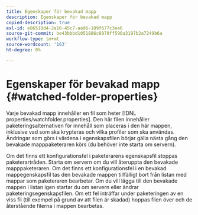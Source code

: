 ```yaml
---
title: Egenskaper för bevakad mapp
description: Egenskaper för bevakad mapp
copied-description: true
exl-id: e86518d4-2a16-45c7-aa96-189f677c3ee6
source-git-commit: be43bbbd1051886c8979ff590a3197b2a7249b6a
workflow-type: tm+mt
source-wordcount: '163'
ht-degree: 0%

---
```


# Egenskaper för bevakad mapp {#watched-folder-properties}

Varje bevakad mapp innehåller en fil som heter [!DNL properties/watchfolder.properties]. Den här filen innehåller paketeringsalternativen för innehåll som placeras i den här mappen, inklusive vad som ska krypteras och vilka profiler som ska användas. Ändringar som görs i värdena i egenskapsfilen börjar gälla nästa gång den bevakade mapppaketeraren körs (du behöver inte starta om servern).

Om det finns ett konfigurationsfel i paketerarens egenskapsfil stoppas paketerartråden. Starta om servern om du vill återuppta den bevakade mapppaketeraren. Om det finns ett konfigurationsfel i en bevakad mappegenskapsfil tas den bevakade mappen tillfälligt bort från listan med mappar som paketeraren bearbetar. Om du vill lägga till den bevakade mappen i listan igen startar du om servern eller ändrar paketeringsegenskapsfilen. Om ett fel inträffar under paketeringen av en viss fil (till exempel på grund av att filen är skadad) hoppas filen över och de återstående filerna i mappen bearbetas.

